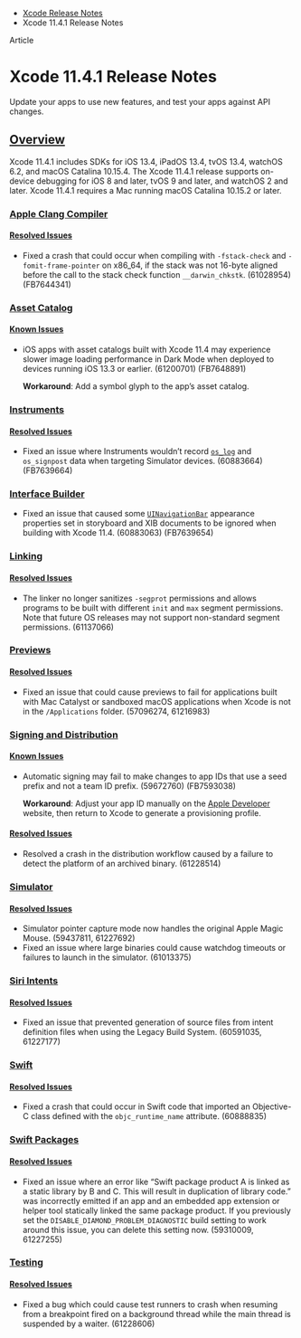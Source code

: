 - [Xcode Release Notes](https://developer.apple.com/documentation/xcode-release-notes)
- Xcode 11.4.1 Release Notes

Article

# Xcode 11.4.1 Release Notes

Update your apps to use new features, and test your apps against API changes.

## [Overview](https://developer.apple.com/documentation/xcode-release-notes/xcode-11_4_1-release-notes#Overview)

Xcode 11.4.1 includes SDKs for iOS 13.4, iPadOS 13.4, tvOS 13.4, watchOS 6.2, and macOS Catalina 10.15.4. The Xcode 11.4.1 release supports on-device debugging for iOS 8 and later, tvOS 9 and later, and watchOS 2 and later. Xcode 11.4.1 requires a Mac running macOS Catalina 10.15.2 or later.

### [Apple Clang Compiler](https://developer.apple.com/documentation/xcode-release-notes/xcode-11_4_1-release-notes#Apple-Clang-Compiler)

#### [Resolved Issues](https://developer.apple.com/documentation/xcode-release-notes/xcode-11_4_1-release-notes#Resolved-Issues)

- Fixed a crash that could occur when compiling with `-fstack-check` and `-fomit-frame-pointer` on x86\_64, if the stack was not 16-byte aligned before the call to the stack check function `__darwin_chkstk`. (61028954) (FB7644341)

### [Asset Catalog](https://developer.apple.com/documentation/xcode-release-notes/xcode-11_4_1-release-notes#Asset-Catalog)

#### [Known Issues](https://developer.apple.com/documentation/xcode-release-notes/xcode-11_4_1-release-notes#Known-Issues)

- iOS apps with asset catalogs built with Xcode 11.4 may experience slower image loading performance in Dark Mode when deployed to devices running iOS 13.3 or earlier. (61200701) (FB7648891)

  **Workaround**: Add a symbol glyph to the app’s asset catalog.

### [Instruments](https://developer.apple.com/documentation/xcode-release-notes/xcode-11_4_1-release-notes#Instruments)

#### [Resolved Issues](https://developer.apple.com/documentation/xcode-release-notes/xcode-11_4_1-release-notes#Resolved-Issues)

- Fixed an issue where Instruments wouldn’t record [`os_log`](https://developer.apple.com/documentation/os/os_log) and `os_signpost` data when targeting Simulator devices. (60883664) (FB7639664)

### [Interface Builder](https://developer.apple.com/documentation/xcode-release-notes/xcode-11_4_1-release-notes#Interface-Builder)

- Fixed an issue that caused some [`UINavigationBar`](https://developer.apple.com/documentation/UIKit/UINavigationBar) appearance properties set in storyboard and XIB documents to be ignored when building with Xcode 11.4. (60883063) (FB7639654)

### [Linking](https://developer.apple.com/documentation/xcode-release-notes/xcode-11_4_1-release-notes#Linking)

#### [Resolved Issues](https://developer.apple.com/documentation/xcode-release-notes/xcode-11_4_1-release-notes#Resolved-Issues)

- The linker no longer sanitizes `-segprot` permissions and allows programs to be built with different `init` and `max` segment permissions. Note that future OS releases may not support non-standard segment permissions. (61137066)

### [Previews](https://developer.apple.com/documentation/xcode-release-notes/xcode-11_4_1-release-notes#Previews)

#### [Resolved Issues](https://developer.apple.com/documentation/xcode-release-notes/xcode-11_4_1-release-notes#Resolved-Issues)

- Fixed an issue that could cause previews to fail for applications built with Mac Catalyst or sandboxed macOS applications when Xcode is not in the `/Applications` folder. (57096274, 61216983)

### [Signing and Distribution](https://developer.apple.com/documentation/xcode-release-notes/xcode-11_4_1-release-notes#Signing-and-Distribution)

#### [Known Issues](https://developer.apple.com/documentation/xcode-release-notes/xcode-11_4_1-release-notes#Known-Issues)

- Automatic signing may fail to make changes to app IDs that use a seed prefix and not a team ID prefix. (59672760) (FB7593038)

  **Workaround**: Adjust your app ID manually on the [Apple Developer](https://developer.apple.com/account) website, then return to Xcode to generate a provisioning profile.

#### [Resolved Issues](https://developer.apple.com/documentation/xcode-release-notes/xcode-11_4_1-release-notes#Resolved-Issues)

- Resolved a crash in the distribution workflow caused by a failure to detect the platform of an archived binary. (61228514)

### [Simulator](https://developer.apple.com/documentation/xcode-release-notes/xcode-11_4_1-release-notes#Simulator)

#### [Resolved Issues](https://developer.apple.com/documentation/xcode-release-notes/xcode-11_4_1-release-notes#Resolved-Issues)

- Simulator pointer capture mode now handles the original Apple Magic Mouse. (59437811, 61227692)
- Fixed an issue where large binaries could cause watchdog timeouts or failures to launch in the simulator. (61013375)

### [Siri Intents](https://developer.apple.com/documentation/xcode-release-notes/xcode-11_4_1-release-notes#Siri-Intents)

#### [Resolved Issues](https://developer.apple.com/documentation/xcode-release-notes/xcode-11_4_1-release-notes#Resolved-Issues)

- Fixed an issue that prevented generation of source files from intent definition files when using the Legacy Build System. (60591035, 61227177)

### [Swift](https://developer.apple.com/documentation/xcode-release-notes/xcode-11_4_1-release-notes#Swift)

#### [Resolved Issues](https://developer.apple.com/documentation/xcode-release-notes/xcode-11_4_1-release-notes#Resolved-Issues)

- Fixed a crash that could occur in Swift code that imported an Objective-C class defined with the `objc_runtime_name` attribute. (60888835)

### [Swift Packages](https://developer.apple.com/documentation/xcode-release-notes/xcode-11_4_1-release-notes#Swift-Packages)

#### [Resolved Issues](https://developer.apple.com/documentation/xcode-release-notes/xcode-11_4_1-release-notes#Resolved-Issues)

- Fixed an issue where an error like “Swift package product A is linked as a static library by B and C. This will result in duplication of library code.” was incorrectly emitted if an app and an embedded app extension or helper tool statically linked the same package product. If you previously set the `DISABLE_DIAMOND_PROBLEM_DIAGNOSTIC` build setting to work around this issue, you can delete this setting now. (59310009, 61227255)

### [Testing](https://developer.apple.com/documentation/xcode-release-notes/xcode-11_4_1-release-notes#Testing)

#### [Resolved Issues](https://developer.apple.com/documentation/xcode-release-notes/xcode-11_4_1-release-notes#Resolved-Issues)

- Fixed a bug which could cause test runners to crash when resuming from a breakpoint fired on a background thread while the main thread is suspended by a waiter. (61228606)
